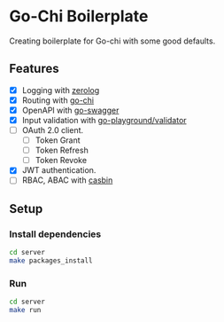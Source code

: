 # Go-Chi Boilerplate

Creating boilerplate for Go-chi with some good defaults.

## Features

- [x] Logging with [zerolog](https://https://github.com/rs/zerolog)
- [x] Routing with [go-chi](https://go-chi.io/)
- [x] OpenAPI with [go-swagger](https://github.com/swaggo/swag)
- [x] Input validation with [go-playground/validator](https://github.com/go-playground/validator)
- [ ] OAuth 2.0 client.
  - [ ] Token Grant
  - [ ] Token Refresh
  - [ ] Token Revoke
- [x] JWT authentication.
- [ ] RBAC, ABAC with [casbin](https://pkg.go.dev/github.com/casbin/casbin/v2)

## Setup

### Install dependencies

```bash
cd server
make packages_install
```

### Run

```bash
cd server
make run
```
